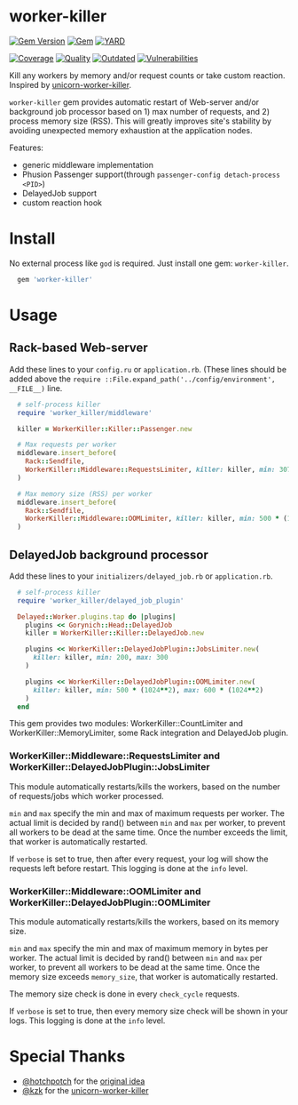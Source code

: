 # worker-killer

[![Gem Version](https://badge.fury.io/rb/worker_killer.svg)](https://rubygems.org/gems/worker_killer)
[![Gem](https://img.shields.io/gem/dt/worker_killer.svg)](https://rubygems.org/gems/worker_killer/versions)
[![YARD](https://badgen.net/badge/YARD/doc/blue)](http://www.rubydoc.info/gems/worker_killer)

[![Coverage](https://lysander.rnds.pro/api/v1/badges/wkiller_coverage.svg)](https://lysander.rnds.pro/api/v1/badges/wkiller_coverage.html)
[![Quality](https://lysander.rnds.pro/api/v1/badges/wkiller_quality.svg)](https://lysander.rnds.pro/api/v1/badges/wkiller_quality.html)
[![Outdated](https://lysander.rnds.pro/api/v1/badges/wkiller_outdated.svg)](https://lysander.rnds.pro/api/v1/badges/wkiller_outdated.html)
[![Vulnerabilities](https://lysander.rnds.pro/api/v1/badges/wkiller_vulnerable.svg)](https://lysander.rnds.pro/api/v1/badges/wkiller_vulnerable.html)

Kill any workers by memory and/or request counts or take custom reaction. Inspired by [unicorn-worker-killer](https://github.com/kzk/unicorn-worker-killer).

`worker-killer` gem provides automatic restart of Web-server and/or background job processor based on 1) max number of requests, and 2) process memory size (RSS). This will greatly improves site's stability by avoiding unexpected memory exhaustion at the application nodes.

Features:

- generic middleware implementation
- Phusion Passenger support(through `passenger-config detach-process <PID>`)
- DelayedJob support
- custom reaction hook

# Install

No external process like `god` is required. Just install one gem: `worker-killer`.

```ruby
  gem 'worker-killer'
```

# Usage

## Rack-based Web-server

Add these lines to your `config.ru` or `application.rb`. (These lines should be added above the `require ::File.expand_path('../config/environment', __FILE__)` line.

```ruby
  # self-process killer
  require 'worker_killer/middleware'

  killer = WorkerKiller::Killer::Passenger.new

  # Max requests per worker
  middleware.insert_before(
    Rack::Sendfile,
    WorkerKiller::Middleware::RequestsLimiter, killer: killer, min: 3072, max: 4096
  )

  # Max memory size (RSS) per worker
  middleware.insert_before(
    Rack::Sendfile,
    WorkerKiller::Middleware::OOMLimiter, killer: killer, min: 500 * (1024**2), max: 600 * (1024**2)
  )
```

## DelayedJob background processor

Add these lines to your `initializers/delayed_job.rb` or `application.rb`.

```ruby
  # self-process killer
  require 'worker_killer/delayed_job_plugin'

  Delayed::Worker.plugins.tap do |plugins|
    plugins << Gorynich::Head::DelayedJob
    killer = WorkerKiller::Killer::DelayedJob.new

    plugins << WorkerKiller::DelayedJobPlugin::JobsLimiter.new(
      killer: killer, min: 200, max: 300
    )

    plugins << WorkerKiller::DelayedJobPlugin::OOMLimiter.new(
      killer: killer, min: 500 * (1024**2), max: 600 * (1024**2)
    )
  end
```

This gem provides two modules: WorkerKiller::CountLimiter and WorkerKiller::MemoryLimiter, some Rack integration and DelayedJob plugin.

### WorkerKiller::Middleware::RequestsLimiter and WorkerKiller::DelayedJobPlugin::JobsLimiter

This module automatically restarts/kills the workers, based on the number of requests/jobs which worker processed.

`min` and `max` specify the min and max of maximum requests per worker. The actual limit is decided by rand() between `min` and `max` per worker, to prevent all workers to be dead at the same time. Once the number exceeds the limit, that worker is automatically restarted.

If `verbose` is set to true, then after every request, your log will show the requests left before restart. This logging is done at the `info` level.

### WorkerKiller::Middleware::OOMLimiter and WorkerKiller::DelayedJobPlugin::OOMLimiter

This module automatically restarts/kills the workers, based on its memory size.

`min` and `max` specify the min and max of maximum memory in bytes per worker. The actual limit is decided by rand() between `min` and `max` per worker, to prevent all workers to be dead at the same time. Once the memory size exceeds `memory_size`, that worker is automatically restarted.

The memory size check is done in every `check_cycle` requests.

If `verbose` is set to true, then every memory size check will be shown in your logs. This logging is done at the `info` level.

# Special Thanks

- [@hotchpotch](http://github.com/hotchpotch/) for the [original idea](https://gist.github.com/hotchpotch/1258681)
- [@kzk](http://github.com/kzk/) for the [unicorn-worker-killer](https://github.com/kzk/unicorn-worker-killer)
